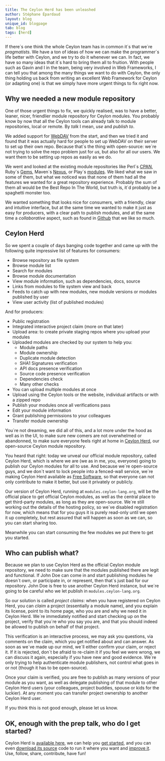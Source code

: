 ```yaml
---
title: The Ceylon Herd has been unleashed
author: Stéphane Épardaud
layout: blog
unique_id: blogpage
tab: blog
tags: [herd]
---
```

If there´s one think the whole Ceylon team has in common it´s that we´re _pragmatists_. We have a ton of ideas
of how we can make the programmer´s life better with Ceylon, and we try to do it whenever we can. In fact, we have
so many ideas that it´s hard to bring them all to fruition. With people such as Gavin and I in the team, being very
involved in Web Frameworks, I can tell you that among the many things we want to do with Ceylon, the only thing
holding us back from writing an excellent Web Framework for Ceylon (or adapting one) is that we simply have more
urgent things to fix right now.

## Why we needed a new module repository

One of those urgent things to fix, we quickly realised, was to have a better, leaner, nicer, friendlier module
repository for Ceylon modules. You probably know by now that all the Ceylon tools can already talk to module
repositories, local or remote. By _talk_ I mean, _use_ and _publish to_.

We added support for [WebDAV](http://en.wikipedia.org/wiki/WebDAV) 
from the start, and then we tried it and found that it was actually hard for people
to set up WebDAV on their server to set up their own repo. Because that´s the thing with open-source: we´re not
trying to solve the repo problem just for _us_, but also for all our users. We want them to be setting up repos
as easily as we do.

We went and looked at the existing module repositories like Perl´s [CPAN](http://www.cpan.org), 
Ruby´s [Gems](http://rubygems.org), Maven´s [Nexus](http://www.sonatype.org/nexus), or
Play´s [modules](http://www.playframework.org/modules). 
We liked what we saw in some of them, but what we noticed was that none of them had all the features
we wanted for a great repository experience. Probably the sum of them all would be the Best Repo In The World, but
truth is, it´d probably be a spaghetti monster too.

We wanted something that looks nice for consumers, with a friendly, clear and intuitive interface, but at the same
time we wanted to make it just as easy for producers, with a clear path to publish modules, and at the same time
a _collaborative_ aspect, such as found in [Github](http://github.com) that we like so much.

## Ceylon Herd

So we spent a couple of days banging code together and came up with the following quite impressive list of
features for consumers:

- Browse repository as file system
- Browse module list
- Search for modules
- Browse module documentation
- View module information, such as dependencies, docs, source
- Links from modules to file system view and back
- Feeds to catch up with new modules, new module versions or modules published by user
- View user activity (list of published modules)

And for producers:

- Public registration
- Integrated interactive project claim (more on that later)
- Upload area: to create private staging repos where you upload your modules
- Uploaded modules are checked by our system to help you:
    - Module paths
    - Module ownership
    - Duplicate module detection
    - SHA1 Signatures verification
    - API docs presence verification
    - Source code presence verification
    - Dependencies check
    - Many other checks
- You can upload multiple modules at once
- Upload using the Ceylon tools or the website, individual artifacts or with a zipped repo
- Publish your modules once all verifications pass
- Edit your module information
- Grant publishing permissions to your colleagues
- Transfer module ownership

You´re not dreaming, we did all of this, and a lot more under the hood as well as in the
UI, to make sure new comers are not overwhelmed or abandonned, to make sure everyone feels
right at home in [Ceylon Herd][herd], our open-source Ceylon module repository.

You heard that right: today we unveal our official module repository, called Ceylon Herd,
which is where we are (we as in me, you, everyone) going to publish our Ceylon modules for
all to use. And because we´re open-source guys, and we don´t want to lock people into a 
fenced-wall service, we´re making Ceylon Herd available as [Free Software][source], so that everyone
can not only contribute to make it better, but use it privately or publicly.

Our version of Ceylon Herd, running at `modules.ceylon-lang.org`, 
will be the official place to get official Ceylon modules, as
well as the central place to get third-party modules, as long as they are open-source. We´re
still working out the details of the hosting policy, so we´ve disabled registration for now,
which means that for you guys it is purely read-only until we open it up completely, but rest
assured that will happen as soon as we can, so you can start sharing too.

Meanwhile you can start consuming the few modules we put there to get you started.

## Who can publish what?

Because we plan to use Ceylon Herd as the official Ceylon module repository, we need to make
sure that the modules published there are legit and functional. If John Doe can come in
and start publishing modules he doesn´t own, or participate in, or represent, then that´s
just bad for our repository. John Doe is free to use another Ceylon Herd instance, but we´re
going to be careful who we let publish in `modules.ceylon-lang.org`.

So our solution is called _project claims_: when you have registered on Ceylon Herd, you can
_claim_ a project (essentially a module name), and you explain its license, point to its home
page, who you are and why we need it in Ceylon Herd. We´re immediately notified and start
checking up on the project, verify that you´re who you say you are, and that you should indeed
be allowed to publish on behalf of that project.

This verification is an interactive process, we may ask you questions, via comments on the claim,
which you get notified about and can answer. As soon as we´ve made up our mind, we´ll either confirm
your claim, or reject it. If it is rejected, don´t be afraid to re-claim it if you feel we were
wrong, we can discuss it again, especially if you have new and good evidence. We´re only trying to
help authenticate module publishers, not control what goes in or not (though it has to be open-source).

Once your claim is verified, you are free to publish as many versions of your module as you want,
as well as delegate publishing of that module to other Ceylon Herd users (your colleagues, project
buddies, spouse or kids for the luckier). At any moment you can transfer project ownership to another
Ceylon Herd user.

If you think this is not good enough, please let us know.

## OK, enough with the prep talk, who do I get started? 

Ceylon Herd is [available here][herd], we can help you [get started][get-started], 
and you can even [download its source][source]
code to run it where you want and [improve it][issues]. Use, follow, share, contribute, have fun!

[herd]: http://modules.ceylon-lang.org
[get-started]: http://modules.ceylon-lang.org/usage
[source]: https://github.com/ceylon/ceylon-herd
[issues]: https://github.com/ceylon/ceylon-herd/issues